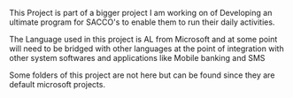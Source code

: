 This Project is part of a bigger project I am working on of Developing an ultimate program for SACCO's to enable them to run their daily activities. 

The Language used in this project is AL from Microsoft and at some point will need to be bridged with other languages at the point of integration with other system softwares and applications like Mobile banking and SMS

Some folders of this project are not here but can be found since they are default microsoft projects.
